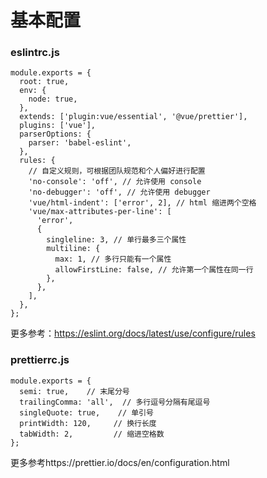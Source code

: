 # 基本配置

### eslintrc.js

```
module.exports = {
  root: true,
  env: {
    node: true,
  },
  extends: ['plugin:vue/essential', '@vue/prettier'],
  plugins: ['vue'],
  parserOptions: {
    parser: 'babel-eslint',
  },
  rules: {
    // 自定义规则，可根据团队规范和个人偏好进行配置
    'no-console': 'off', // 允许使用 console
    'no-debugger': 'off', // 允许使用 debugger
    'vue/html-indent': ['error', 2], // html 缩进两个空格
    'vue/max-attributes-per-line': [
      'error',
      {
        singleline: 3, // 单行最多三个属性
        multiline: {
          max: 1, // 多行只能有一个属性
          allowFirstLine: false, // 允许第一个属性在同一行
        },
      },
    ],
  },
};
```

更多参考：https://eslint.org/docs/latest/use/configure/rules

### prettierrc.js

```
module.exports = {
  semi: true,    // 末尾分号
  trailingComma: 'all',  // 多行逗号分隔有尾逗号
  singleQuote: true,    // 单引号
  printWidth: 120,     // 换行长度
  tabWidth: 2,         // 缩进空格数
};
```

更多参考https://prettier.io/docs/en/configuration.html